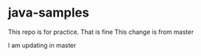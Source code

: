 # java-samples
This repo is for practice. That is fine
This change is from master

I am updating in master
